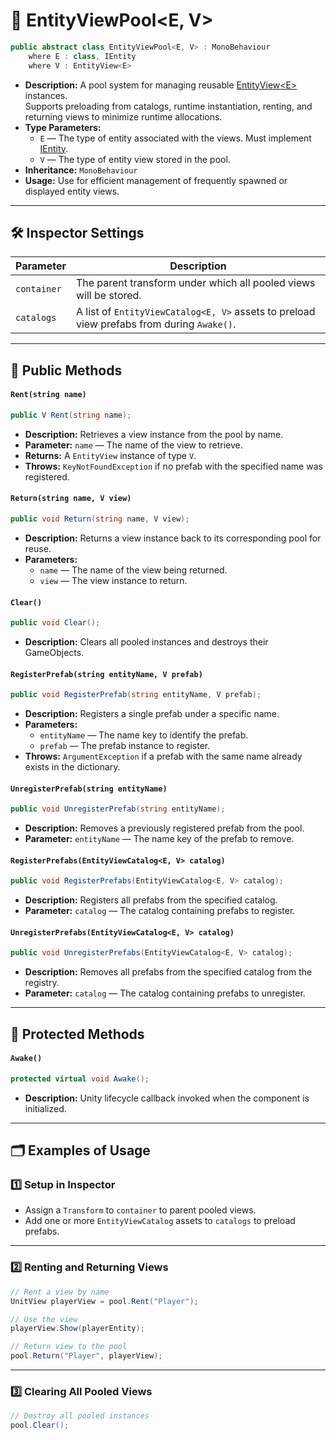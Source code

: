 # 🧩 EntityViewPool<E, V>

```csharp
public abstract class EntityViewPool<E, V> : MonoBehaviour
    where E : class, IEntity
    where V : EntityView<E>
```

- **Description:** A pool system for managing reusable [EntityView\<E>](EntityView%601.md) instances.  
  Supports preloading from catalogs, runtime instantiation, renting, and returning views to minimize runtime
  allocations.
- **Type Parameters:**
    - `E` — The type of entity associated with the views. Must implement [IEntity](../Entities/IEntity.md).
    - `V` — The type of entity view stored in the pool.
- **Inheritance:** `MonoBehaviour`
- **Usage:** Use for efficient management of frequently spawned or displayed entity views.

---

## 🛠 Inspector Settings

| Parameter   | Description                                                                               |
|-------------|-------------------------------------------------------------------------------------------|
| `container` | The parent transform under which all pooled views will be stored.                         |
| `catalogs`  | A list of `EntityViewCatalog<E, V>` assets to preload view prefabs from during `Awake()`. |

---

## 🏹 Public Methods

#### `Rent(string name)`

```csharp
public V Rent(string name);
````

- **Description:** Retrieves a view instance from the pool by name.
- **Parameter:** `name` — The name of the view to retrieve.
- **Returns:** A `EntityView` instance of type `V`.
- **Throws:** `KeyNotFoundException` if no prefab with the specified name was registered.

#### `Return(string name, V view)`

```csharp
public void Return(string name, V view);
```

- **Description:** Returns a view instance back to its corresponding pool for reuse.
- **Parameters:**
    - `name` — The name of the view being returned.
    - `view` — The view instance to return.

#### `Clear()`

```csharp
public void Clear();
```

- **Description:** Clears all pooled instances and destroys their GameObjects.

#### `RegisterPrefab(string entityName, V prefab)`

```csharp
public void RegisterPrefab(string entityName, V prefab);
```

- **Description:** Registers a single prefab under a specific name.
- **Parameters:**
    - `entityName` — The name key to identify the prefab.
    - `prefab` — The prefab instance to register.
- **Throws:** `ArgumentException` if a prefab with the same name already exists in the dictionary.

#### `UnregisterPrefab(string entityName)`

```csharp
public void UnregisterPrefab(string entityName);
```

- **Description:** Removes a previously registered prefab from the pool.
- **Parameter:** `entityName` — The name key of the prefab to remove.

#### `RegisterPrefabs(EntityViewCatalog<E, V> catalog)`

```csharp
public void RegisterPrefabs(EntityViewCatalog<E, V> catalog);
```

- **Description:** Registers all prefabs from the specified catalog.
- **Parameter:** `catalog` — The catalog containing prefabs to register.

#### `UnregisterPrefabs(EntityViewCatalog<E, V> catalog)`

```csharp
public void UnregisterPrefabs(EntityViewCatalog<E, V> catalog);
```

- **Description:** Removes all prefabs from the specified catalog from the registry.
- **Parameter:** `catalog` — The catalog containing prefabs to unregister.

---

## 🏹 Protected Methods

#### `Awake()`

```csharp
protected virtual void Awake();
```

- **Description:** Unity lifecycle callback invoked when the component is initialized.

---

## 🗂 Examples of Usage

### 1️⃣ Setup in Inspector

- Assign a `Transform` to `container` to parent pooled views.
- Add one or more `EntityViewCatalog` assets to `catalogs` to preload prefabs.

---

### 2️⃣ Renting and Returning Views

```csharp
// Rent a view by name
UnitView playerView = pool.Rent("Player");

// Use the view
playerView.Show(playerEntity);

// Return view to the pool
pool.Return("Player", playerView);
```

---

### 3️⃣ Clearing All Pooled Views

```csharp
// Destroy all pooled instances
pool.Clear();
```
